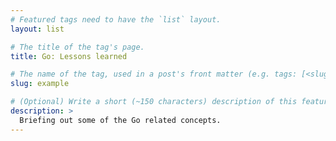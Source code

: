 ```yaml
---
# Featured tags need to have the `list` layout.
layout: list

# The title of the tag's page.
title: Go: Lessons learned

# The name of the tag, used in a post's front matter (e.g. tags: [<slug>]).
slug: example

# (Optional) Write a short (~150 characters) description of this featured tag.
description: >
  Briefing out some of the Go related concepts.
---
```

